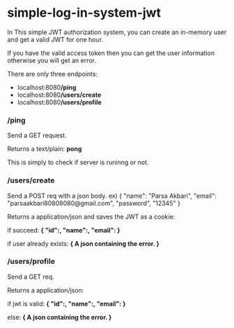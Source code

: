 # simple-log-in-system-jwt<br/>
<p>In This simple JWT authorization system, you can create an in-memory user and get a valid JWT for one hour.</p>
<p>If you have the valid access token then you can get the user information otherwise you will get an error.</p>
<p>There are only three endpoints:</p>
<ul>
  <li>localhost:8080<b>/ping</b></li>
  <li>localhost:8080<b>/users/create</b></li>
  <li>localhost:8080<b>/users/profile</b></li>
</ul>
<h3>/ping</h3>
<p>Send a GET request.</p>
<p>Returns a text/plain: <b>pong</b></p>
<p>This is simply to check if server is runinng or not.</p>
<h3>/users/create</h3>
<p>Send a POST req with a json body. ex) { "name": "Parsa Akbari", "email": "parsaakbari80808080@gmail.com", "password", "12345" }</p>
<p>Returns a application/json and saves the JWT as a cookie:</p>
<p>if succeed: <b>{ "id":<user-id>, "name":<user-name>, "email":<user-email> }</b></p>
<p>if user already exists: <b>{ A json containing the error. }</b></p>
<h3>/users/profile</h3>
<p>Send a GET req.</p>
<p>Returns a application/json:</p>
<p>if jwt is valid: <b>{ "id":<user-id>, "name":<user-name>, "email":<user-email> }</b></p>
<p>else: <b>{ A json containing the error. }</b></p>
  
  
  
